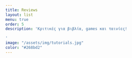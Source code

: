 ```yaml
---
title: Reviews
layout: list
menu: true
order: 5
description: 'Κριτικές για βιβλία, games και ταινίες!

'
image: "/assets/img/tutorials.jpg"
color: "#268bd2"
---
```


